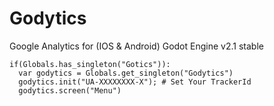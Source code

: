 # Godytics
Google Analytics for (IOS &amp; Android) Godot Engine v2.1 stable 

```
if(Globals.has_singleton("Gotics")):
  var godytics = Globals.get_singleton("Godytics")
  godytics.init("UA-XXXXXXXX-X"); # Set Your TrackerId
  godytics.screen("Menu")
```
